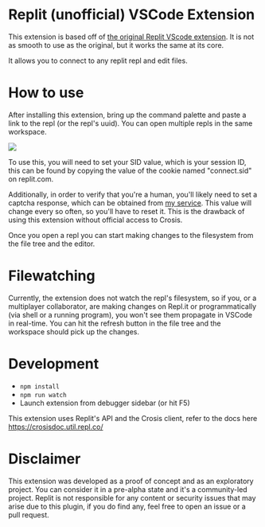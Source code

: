 # Replit (unofficial) VSCode Extension

This extension is based off of [the original Replit VScode extension](https://marketplace.visualstudio.com/items?itemName=masad-frost.replit). It is not as smooth to use as the original, but it works the same at its core.

It allows you to connect to any replit repl and edit files.

# How to use

After installing this extension, bring up the command palette and paste a link to the repl (or the repl's uuid). You can open multiple repls in the same workspace.

![](https://i.imgur.com/1liRgmn.png)

To use this, you will need to set your SID value, which is your session ID, this can be found by copying the value of the cookie named "connect.sid" on replit.com.

Additionally, in order to verify that you're a human, you'll likely need to set a captcha response, which can be obtained from [my service](https://captcha.roblockhead.repl.co). This value will change every so often, so you'll have to reset it. This is the drawback of using this extension without official access to Crosis.

Once you open a repl you can start making changes to the filesystem from the file tree and the editor.

# Filewatching

Currently, the extension does not watch the repl's filesystem, so if you, or a multiplayer collaborator, are making changes on Repl.it or programmatically (via shell or a running program), you won't see them propagate in VSCode in real-time. You can hit the refresh button in the file tree and the workspace should pick up the changes.

# Development

- `npm install`
- `npm run watch`
- Launch extension from debugger sidebar (or hit F5)

This extension uses Replit's API and the Crosis client, refer to the docs here https://crosisdoc.util.repl.co/

# Disclaimer

This extension was developed as a proof of concept and as an exploratory project. You can consider it in a pre-alpha state and it's a community-led project. Replit is not responsible for any content or security issues that may arise due to this plugin, if you do find any, feel free to open an issue or a pull request.
